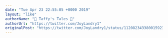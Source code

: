 ```yaml
---
date: "Tue Apr 23 22:55:05 +0000 2019"
layout: "like"
authorName: "🐾 Taffy's Tales 📘"
authorUrl: "https://twitter.com/JoyLandry1"
originalPost: "https://twitter.com/JoyLandry1/status/1120823433800159232"
---
```

